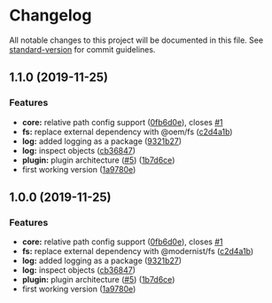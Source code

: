 # Changelog

All notable changes to this project will be documented in this file. See [standard-version](https://github.com/conventional-changelog/standard-version) for commit guidelines.

## 1.1.0 (2019-11-25)


### Features

* **core:** relative path config support ([0fb6d0e](https://github.com/danielkov/oem/commit/0fb6d0eade25b74e850c4b99a5b87294137b7240)), closes [#1](https://github.com/danielkov/oem/issues/1)
* **fs:** replace external dependency with @oem/fs ([c2d4a1b](https://github.com/danielkov/oem/commit/c2d4a1b4fd64e14da07b7acf0140dcd7615ea7fc))
* **log:** added logging as a package ([9321b27](https://github.com/danielkov/oem/commit/9321b27496cae5b2cd8815f44b6a21f840258d3a))
* **log:** inspect objects ([cb36847](https://github.com/danielkov/oem/commit/cb3684780f313247cc787ca4b01c4bc9d288217e))
* **plugin:** plugin architecture ([#5](https://github.com/danielkov/oem/issues/5)) ([1b7d6ce](https://github.com/danielkov/oem/commit/1b7d6ce127ce254baf3514e73cecb55cf4f44fb3))
* first working version ([1a9780e](https://github.com/danielkov/oem/commit/1a9780ed1509276656d8f3575ccac83fca4ba659))

## 1.0.0 (2019-11-25)


### Features

* **core:** relative path config support ([0fb6d0e](https://github.com/danielkov/modernist/commit/0fb6d0eade25b74e850c4b99a5b87294137b7240)), closes [#1](https://github.com/danielkov/modernist/issues/1)
* **fs:** replace external dependency with @modernist/fs ([c2d4a1b](https://github.com/danielkov/modernist/commit/c2d4a1b4fd64e14da07b7acf0140dcd7615ea7fc))
* **log:** added logging as a package ([9321b27](https://github.com/danielkov/modernist/commit/9321b27496cae5b2cd8815f44b6a21f840258d3a))
* **log:** inspect objects ([cb36847](https://github.com/danielkov/modernist/commit/cb3684780f313247cc787ca4b01c4bc9d288217e))
* **plugin:** plugin architecture ([#5](https://github.com/danielkov/modernist/issues/5)) ([1b7d6ce](https://github.com/danielkov/modernist/commit/1b7d6ce127ce254baf3514e73cecb55cf4f44fb3))
* first working version ([1a9780e](https://github.com/danielkov/modernist/commit/1a9780ed1509276656d8f3575ccac83fca4ba659))
